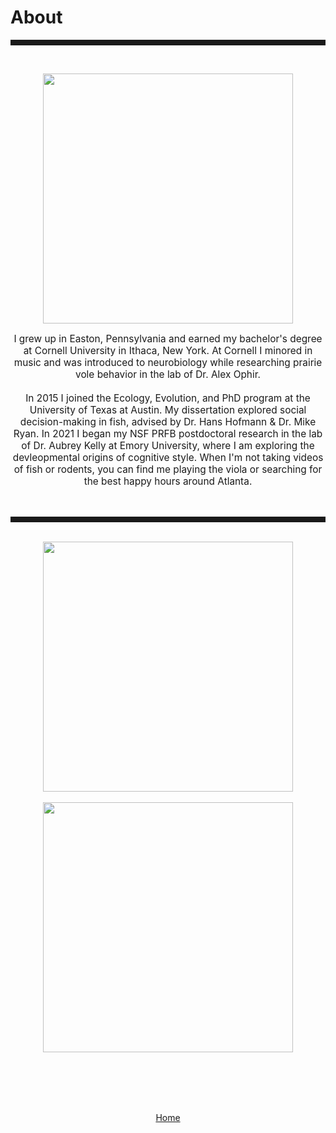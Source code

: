 <body>
		
<div class="container">
<div class="blurb">
<h1>About</h1>
<hr style="height:9px;color:#84949B"><br>

<p><center><img src="/images/kelly3.png" height="400"> </center></p>

<p style="text-align:center;font-size:110%">I grew up in Easton, Pennsylvania and earned my bachelor's degree at Cornell University in Ithaca, New York. At Cornell I minored in music and was introduced to neurobiology while researching prairie vole behavior in the lab of Dr. Alex Ophir. <br><br> In 2015 I joined the Ecology, Evolution, and PhD program at the University of Texas at Austin. My dissertation explored social decision-making in fish, advised by Dr. Hans Hofmann & Dr. Mike Ryan. In 2021 I began my NSF PRFB postdoctoral research in the lab of Dr. Aubrey Kelly at Emory University, where I am exploring the devleopmental origins of cognitive style. When I'm not taking videos of fish or rodents, you can find me playing the viola or searching for the best happy hours around Atlanta.</p>

<br>
<hr style="height:9px;color:#84949B"><br>

<center><img src="/images/Bigbend1.JPG" height="400"><br><br>
<center><img src="/images/Jack1.JPG" height="400">
	
<br/><br/>

	
<br><br><a href="../">Home</a>
